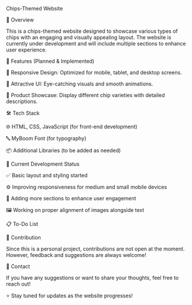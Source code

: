 Chips-Themed Website

🥔 Overview

This is a chips-themed website designed to showcase various types of chips with an engaging and visually appealing layout. The website is currently under development and will include multiple sections to enhance user experience.

🚀 Features (Planned & Implemented)

📱 Responsive Design: Optimized for mobile, tablet, and desktop screens.

🎨 Attractive UI: Eye-catching visuals and smooth animations.

🍟 Product Showcase: Display different chip varieties with detailed descriptions.





🛠️ Tech Stack

🌐 HTML, CSS, JavaScript (for front-end development)

🔤 MyBoom Font (for typography)

📦 Additional Libraries (to be added as needed)

📌 Current Development Status

✅ Basic layout and styling started

⚙️ Improving responsiveness for medium and small mobile devices

🚧 Adding more sections to enhance user engagement

🖼️ Working on proper alignment of images alongside text

📋 To-Do List



🤝 Contribution

Since this is a personal project, contributions are not open at the moment. However, feedback and suggestions are always welcome!

📧 Contact

If you have any suggestions or want to share your thoughts, feel free to reach out!

⭐ Stay tuned for updates as the website progresses!


